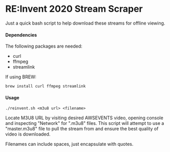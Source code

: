 RE:Invent 2020 Stream Scraper
==============================

Just a quick bash script to help download these streams for offline viewing.

#### Dependencies
The following packages are needed:
 - curl
 - ffmpeg
 - streamlink

If using BREW:
```
brew install curl ffmpeg streamlink
```

#### Usage

```
./reinvent.sh <m3u8 url> <filename>
```

Locate M3U8 URL by visiting desired AWSEVENTS video, opening console and inspecting "Network" for ".m3u8" files. This script will attempt to use a "master.m3u8" file to pull the stream from and ensure the best quality of video is downloaded.


Filenames can include spaces, just encapsulate with quotes.

